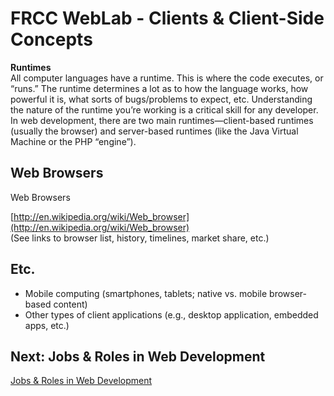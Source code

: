 # FRCC WebLab - Clients & Client-Side Concepts

**Runtimes**  
All computer languages have a runtime. This is where the code executes, or “runs.” The runtime determines a lot as to how the language works, how powerful it is, what sorts of bugs/problems to expect, etc. Understanding the nature of the runtime you’re working is a critical skill for any developer. In web development, there are two main runtimes—client-based runtimes (usually the browser) and server-based runtimes (like the Java Virtual Machine or the PHP “engine”).

## Web Browsers

Web Browsers

[http://en.wikipedia.org/wiki/Web_browser](http://en.wikipedia.org/wiki/Web_browser)  
(See links to browser list, history, timelines, market share, etc.)

## Etc.

* Mobile computing (smartphones, tablets; native vs. mobile browser-based content)
* Other types of client applications (e.g., desktop application, embedded apps, etc.)


## Next: Jobs & Roles in Web Development

[Jobs & Roles in Web Development](?md=/course-content/module1_weblab2/jobs_roles_in_web_development.md)